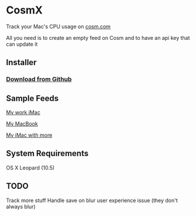 # CosmX

Track your Mac's CPU usage on [cosm.com](https://cosm.com)

All you need is to create an empty feed on Cosm and to have an api key that can update it

## Installer

### [Download from Github](https://github.com/downloads/levent/CosmX/CosmX_0.2.dmg)

## Sample Feeds

[My work iMac](https://cosm.com/feeds/40360)

[My MacBook](https://cosm.com/feeds/63812)

[My iMac with more](https://cosm.com/feeds/38997)

## System Requirements

OS X Leopard (10.5)

## TODO

Track more stuff
Handle save on blur user experience issue (they don't always blur)
